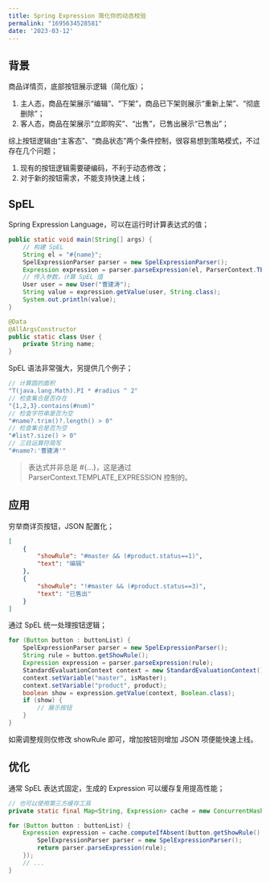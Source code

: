 ```yaml
---
title: Spring Expression 简化你的动态校验
permalink: "1695634528581"
date: '2023-03-12'
---
```


## 背景

商品详情页，底部按钮展示逻辑（简化版）；

1. 主人态，商品在架展示“编辑”、“下架”，商品已下架则展示“重新上架”、“彻底删除”；
2. 客人态，商品在架展示“立即购买”、“出售”，已售出展示“已售出”；

综上按钮逻辑由“主客态”、“商品状态”两个条件控制，很容易想到策略模式，不过存在几个问题；

1. 现有的按钮逻辑需要硬编码，不利于动态修改；
2. 对于新的按钮需求，不能支持快速上线；

## SpEL

Spring Expression Language，可以在运行时计算表达式的值；

```java
public static void main(String[] args) {
    // 构建 SpEL
    String el = "#{name}";
    SpelExpressionParser parser = new SpelExpressionParser();
    Expression expression = parser.parseExpression(el, ParserContext.TEMPLATE_EXPRESSION);
    // 传入参数，计算 SpEL 值
    User user = new User("曹建涛");
    String value = expression.getValue(user, String.class);
    System.out.println(value);
}

@Data
@AllArgsConstructor
public static class User {
    private String name;
}
```

SpEL 语法非常强大，另提供几个例子；

```java
// 计算圆的面积
"T(java.lang.Math).PI * #radius ^ 2"
// 检查集合是否存在
"{1,2,3}.contains(#num)"
// 检查字符串是否为空
"#name?.trim()?.length() > 0"
// 检查集合是否为空
"#list?.size() > 0"
// 三目运算符简写
"#name?:'曹建涛'"
```

> 表达式并非总是 #{...}，这是通过 ParserContext.TEMPLATE_EXPRESSION 控制的。

## 应用

穷举商详页按钮，JSON 配置化；

```json
[
    {
        "showRule": "#master && (#product.status==1)",
        "text": "编辑"
    },
    {
        "showRule": "!#master && (#product.status==3)",
        "text": "已售出"
    }
]
```

通过 SpEL 统一处理按钮逻辑；

```java
for (Button button : buttonList) {
    SpelExpressionParser parser = new SpelExpressionParser();
    String rule = button.getShowRule();
    Expression expression = parser.parseExpression(rule);
    StandardEvaluationContext context = new StandardEvaluationContext();
    context.setVariable("master", isMaster);
    context.setVariable("product", product);
    boolean show = expression.getValue(context, Boolean.class);
    if (show) {
        // 展示按钮
    }
}
```

如需调整规则仅修改 showRule 即可，增加按钮则增加 JSON 项便能快速上线。

## 优化

通常 SpEL 表达式固定，生成的 Expression 可以缓存复用提高性能；

```java
// 也可以使用第三方缓存工具
private static final Map<String, Expression> cache = new ConcurrentHashMap<>();

for (Button button : buttonList) {
    Expression expression = cache.computeIfAbsent(button.getShowRule(), rule -> {
        SpelExpressionParser parser = new SpelExpressionParser();
        return parser.parseExpression(rule);
    });
    // ...
}
```